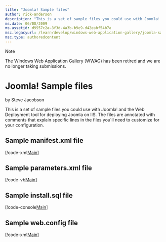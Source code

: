 ```yaml
---
title: "Joomla! Sample files"
author: rick-anderson
description: "This is a set of sample files you could use with Joomla! and the Web Deployment tool for deploying Joomla on IIS. The files are annotated with comments that..."
ms.date: 06/08/2009
ms.assetid: d9957c2a-8f3d-4a3b-b9e9-d42eabf54b7a
msc.legacyurl: /learn/develop/windows-web-application-gallery/joomla-sample-files
msc.type: authoredcontent
---
```

> [!NOTE]
> The Windows Web Application Gallery (WWAG) has been retired and we are no longer taking submissions. 

# Joomla! Sample files

by Steve Jacobson

This is a set of sample files you could use with Joomla! and the Web Deployment tool for deploying Joomla on IIS. The files are annotated with comments that explain specific lines in the files you'll need to customize for your configuration.

## Sample manifest.xml file

[!code-xml[Main](joomla-sample-files/samples/sample1.xml)]

## Sample parameters.xml file

[!code-vb[Main](joomla-sample-files/samples/sample2.vb)]

## Sample install.sql file

[!code-console[Main](joomla-sample-files/samples/sample3.cmd)]

## Sample web.config file

[!code-xml[Main](joomla-sample-files/samples/sample4.xml)]
